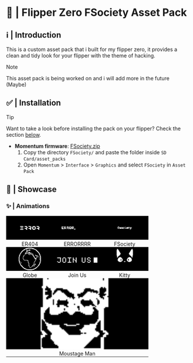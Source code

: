 # 🐬 | Flipper Zero FSociety Asset Pack
## ℹ️ | Introduction
This is a custom asset pack that i built for my flipper zero, it provides a clean and tidy look for your flipper with the theme of hacking.
> [!NOTE]
> This asset pack is being worked on and i will add more in the future (Maybe)
## ✅ | Installation
> [!TIP]
> Want to take a look before installing the pack on your flipper? Check the section [below](#--animations).
- **Momentum firmware**: [FSociety.zip](x)
    1. Copy the directory `FSociety/` and paste the folder inside `SD Card/asset_packs`
    2. Open `Momentum` > `Interface` > `Graphics` and select `FSociety` in `Asset Pack`
## 👀 | Showcase

### ✨ | Animations

<table style="width: 100%; table-layout: fixed; margin: 0; padding: 0;">
    <tr align="center">
        <td style="width: 33%; padding: 0;">
            <img src="GIFs/ER404.gif" alt="" style="width: 100%; height: auto;" />
        </td>
        <td style="width: 33%; padding: 0;">
            <img src="GIFs/ERRORRRR.gif" alt="" style="width: 100%; height: auto;" />
        </td>
        <td style="width: 33%; padding: 0;">
            <img src="GIFs/FSociety.gif" alt="" style="width: 100%; height: auto;" />
        </td>
    </tr>
    <tr align="center">
        <td style="padding: 0;">
            ER404
        </td>
        <td style="padding: 0;">
            ERRORRRR
        </td>
        <td style="padding: 0;">
            FSociety
        </td>
    </tr>
    <tr align="center">
        <td style="width: 33%; padding: 0;">
            <img src="GIFs/Globe.gif" alt="" style="width: 100%; height: auto;" />
        </td>
        <td style="width: 33%; padding: 0;">
            <img src="GIFs/Join_Us.gif" alt="" style="width: 100%; height: auto;" />
        </td>
        <td style="width: 33%; padding: 0;">
            <img src="GIFs/Kitty.gif" alt="" style="width: 100%; height: auto;" />
        </td>
    </tr>
    <tr align="center">
        <td style="padding: 0;">
            Globe
        </td>
        <td style="padding: 0;">
            Join Us
        </td>
        <td style="padding: 0;">
            Kitty
        </td>
    </tr>
    <tr align="center">
        <td colspan="3" style="padding: 0;">
            <img src="GIFs/Moustage_Man.gif" alt="" style="width: 100%; height: auto;" />
        </td>
    </tr>
    <tr align="center">
        <td colspan="3" style="padding: 0;">
            Moustage Man
        </td>
    </tr>
</table>
